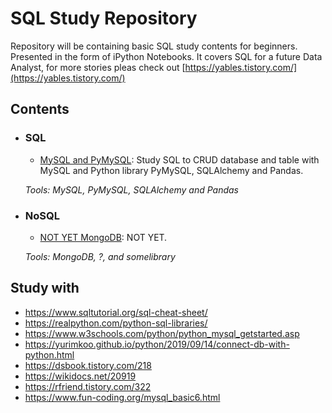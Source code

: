 # SQL Study Repository

Repository will be containing basic SQL study contents for beginners.
Presented in the form of iPython Notebooks.
It covers SQL for a future Data Analyst, for more stories pleas check out [https://yables.tistory.com/](https://yables.tistory.com/)

## Contents

- ### SQL

  - [MySQL and PyMySQL](https://github.com/hjlee0421/SQL_Study/blob/main/PyMySQL.ipynb): Study SQL to CRUD database and table with MySQL and Python library PyMySQL, SQLAlchemy and Pandas.

  _Tools: MySQL, PyMySQL, SQLAlchemy and Pandas_

- ### NoSQL

  - [NOT YET MongoDB](https://github.com/hjlee0421/): NOT YET.

  _Tools: MongoDB, ?, and somelibrary_

## Study with

- https://www.sqltutorial.org/sql-cheat-sheet/
- https://realpython.com/python-sql-libraries/
- https://www.w3schools.com/python/python_mysql_getstarted.asp
- https://yurimkoo.github.io/python/2019/09/14/connect-db-with-python.html
- https://dsbook.tistory.com/218
- https://wikidocs.net/20919
- https://rfriend.tistory.com/322
- https://www.fun-coding.org/mysql_basic6.html
